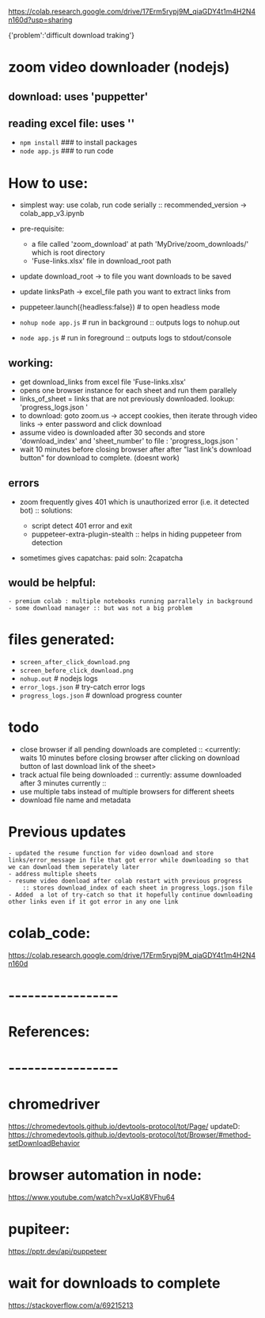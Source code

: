 
https://colab.research.google.com/drive/17Erm5rypj9M_qiaGDY4t1m4H2N4n160d?usp=sharing

{'problem':'difficult download traking'}


# zoom video downloader (nodejs)
 ## download: uses 'puppetter'
 ## reading excel file: uses ''

- `npm install`  ### to install packages
- `node app.js`  ### to run code <download videos>

# How to use:
- simplest way: use colab, run code serially :: recommended_version -> colab_app_v3.ipynb
- pre-requisite: 
	- a file called 'zoom_download' at path 'MyDrive/zoom_downloads/' which is root directory
	- 'Fuse-links.xlsx' file in download_root path
	


- update download_root -> to file you want downloads to be saved
- update linksPath -> excel_file path you want to extract links from
- puppeteer.launch({headless:false})	# to open headless mode <doesnot display browser>

- `nohup node app.js`		# run in background :: outputs logs to nohup.out
- `node app.js`			# run in foreground :: outputs logs to stdout/console

## working:
- get download_links from excel file 'Fuse-links.xlsx'
- opens one browser instance for each sheet and run them parallely
- links_of_sheet = links that are not previously downloaded. lookup: 'progress_logs.json '
- to download: goto zoom.us -> accept cookies, then iterate through video links -> enter password and click download
- assume video is downloaded after 30 seconds and store 'download_index' and 'sheet_number' to file : 'progress_logs.json '
- wait 10 minutes before closing browser after after "last link's download button" for download to complete. (doesnt work)

## errors
- zoom frequently gives 401 which is unauthorized error (i.e. it detected bot)	:: solutions:
	- script detect 401 error and exit
	- puppeteer-extra-plugin-stealth :: helps in hiding puppeteer from detection

- sometimes gives capatchas: paid soln: 2capatcha

## would be helpful:
	- premium colab : multiple notebooks running parrallely in background
	- some download manager :: but was not a big problem


# files generated:
- `screen_after_click_download.png`
- `screen_before_click_download.png`
- `nohup.out`                                                   # nodejs logs
- `error_logs.json`                                             # try-catch error logs
- `progress_logs.json`                                          # download progress counter

# todo
 - close browser if all pending downloads are completed :: <currently: waits 10 minutes before closing browser after clicking on download button of last download link of the sheet>
 - track actual file being downloaded :: currently: assume downloaded after 3 minutes currently :: 
 - use multiple tabs instead of multiple browsers for different sheets
 - download file name and metadata

# Previous updates
	- updated the resume function for video download and store links/error_message in file that got error while downloading so that we can download them seperately later
	- address multiple sheets
	- resume video doenload after colab restart with previous progress 
		:: stores download_index of each sheet in progress_logs.json file
	- Added  a lot of try-catch so that it hopefully continue downloading other links even if it got error in any one link

# colab_code:
https://colab.research.google.com/drive/17Erm5rypj9M_qiaGDY4t1m4H2N4n160d

# -----------------
# References:
# -----------------

# chromedriver
https://chromedevtools.github.io/devtools-protocol/tot/Page/
updateD: https://chromedevtools.github.io/devtools-protocol/tot/Browser/#method-setDownloadBehavior

# browser automation in node:
https://www.youtube.com/watch?v=xUqK8VFhu64

# pupiteer:
https://pptr.dev/api/puppeteer

# wait for downloads to complete
https://stackoverflow.com/a/69215213

